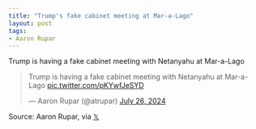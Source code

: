 ```yaml
---
title: "Trump's fake cabinet meeting at Mar-a-Lago"
layout: post
tags:
- Aaron Rupar
---
```


Trump is having a fake cabinet meeting with Netanyahu at Mar-a-Lago

<blockquote class="twitter-tweet"><p lang="en" dir="ltr">Trump is having a fake cabinet meeting with Netanyahu at Mar-a-Lago <a href="https://t.co/pKYwfJeSYD">pic.twitter.com/pKYwfJeSYD</a></p>&mdash; Aaron Rupar (@atrupar) <a href="https://twitter.com/atrupar/status/1816880932546109453?ref_src=twsrc%5Etfw">July 26, 2024</a></blockquote> <script async src="https://platform.twitter.com/widgets.js" charset="utf-8"></script>

Source: Aaron Rupar, via [𝕏](https://x.com)
